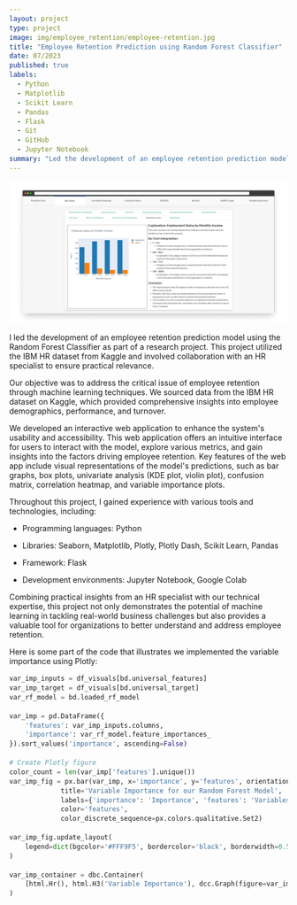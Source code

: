 ```yaml
---
layout: project
type: project
image: img/employee_retention/employee-retention.jpg
title: "Employee Retention Prediction using Random Forest Classifier"
date: 07/2023
published: true
labels:
  - Python
  - Matplotlib
  - Scikit Learn
  - Pandas
  - Flask
  - Git
  - GitHub
  - Jupyter Notebook
summary: "Led the development of an employee retention prediction model using the Random Forest Classifier, based on the IBM HR dataset from Kaggle, in collaboration with an HR specialist for practical relevance."
---
```


<img class="img-fluid" src="../img/employee_retention/transparent.png">

I led the development of an employee retention prediction model using the Random Forest Classifier as part of a research project. This project utilized the IBM HR dataset from Kaggle and involved collaboration with an HR specialist to ensure practical relevance.

Our objective was to address the critical issue of employee retention through machine learning techniques. We sourced data from the IBM HR dataset on Kaggle, which provided comprehensive insights into employee demographics, performance, and turnover.

We developed an interactive web application to enhance the system's usability and accessibility. This web application offers an intuitive interface for users to interact with the model, explore various metrics, and gain insights into the factors driving employee retention. Key features of the web app include visual representations of the model's predictions, such as bar graphs, box plots, univariate analysis (KDE plot, violin plot), confusion matrix, correlation heatmap, and variable importance plots.

Throughout this project, I gained experience with various tools and technologies, including:

- Programming languages: Python

- Libraries: Seaborn, Matplotlib, Plotly, Plotly Dash, Scikit Learn, Pandas

- Framework: Flask

- Development environments: Jupyter Notebook, Google Colab

Combining practical insights from an HR specialist with our technical expertise, this project not only demonstrates the potential of machine learning in tackling real-world business challenges but also provides a valuable tool for organizations to better understand and address employee retention.

Here is some part of the code that illustrates we implemented the variable importance using Plotly:

```python
var_imp_inputs = df_visuals[bd.universal_features]
var_imp_target = df_visuals[bd.universal_target]
var_rf_model = bd.loaded_rf_model

var_imp = pd.DataFrame({
    'features': var_imp_inputs.columns,
    'importance': var_rf_model.feature_importances_
}).sort_values('importance', ascending=False)

# Create Plotly figure
color_count = len(var_imp['features'].unique())
var_imp_fig = px.bar(var_imp, x='importance', y='features', orientation='h',
             title='Variable Importance for our Random Forest Model',
             labels={'importance': 'Importance', 'features': 'Variables'},
             color='features',
             color_discrete_sequence=px.colors.qualitative.Set2)

var_imp_fig.update_layout(
    legend=dict(bgcolor='#FFF9F5', bordercolor='black', borderwidth=0.5)
)

var_imp_container = dbc.Container(
    [html.Hr(), html.H3('Variable Importance'), dcc.Graph(figure=var_imp_fig, style={'border': '1px solid black', 'margin': '10px'})]
)
```
 
